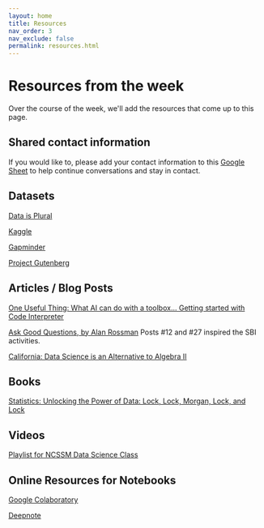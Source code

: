 ```yaml
---
layout: home
title: Resources
nav_order: 3
nav_exclude: false
permalink: resources.html
---
```


# Resources from the week
Over the course of the week, we'll add the resources that come up to this page.

## Shared contact information
If you would like to, please add your contact information to this [Google Sheet](https://docs.google.com/spreadsheets/d/1Qc9_Z31fLvLASjYnlrkIiqUsqZ4s8A-6txVF9FGKpVA/edit?usp=sharing) to help continue conversations and stay in contact.

## Datasets

[Data is Plural](https://www.data-is-plural.com/)

[Kaggle](https://www.kaggle.com/datasets)

[Gapminder](https://www.gapminder.org)

[Project Gutenberg](https://www.gutenberg.org)

## Articles / Blog Posts

[One Useful Thing: What AI can do with a toolbox... Getting started with Code Interpreter](https://www.oneusefulthing.org/p/what-ai-can-do-with-a-toolbox-getting)

[Ask Good Questions, by Alan Rossman](https://askgoodquestions.blog/) Posts #12 and #27 inspired the SBI activities.

[California: Data Science is an Alternative to Algebra II](https://www.nytimes.com/2023/07/13/us/california-math-data-science-algebra.html)

## Books
[Statistics: Unlocking the Power of Data: Lock, Lock, Morgan, Lock, and Lock](https://www.wiley.com/en-us/Statistics%3A+Unlocking+the+Power+of+Data%2C+3rd+Edition-p-9781119674160)

## Videos
[Playlist for NCSSM Data Science Class](https://www.youtube.com/playlist?list=PLE6ty64ouo1NDiJ16K678elFZTcrBSc4v)

## Online Resources for Notebooks
[Google Colaboratory](https://colab.research.google.com)

[Deepnote](https://deepnote.com/)
